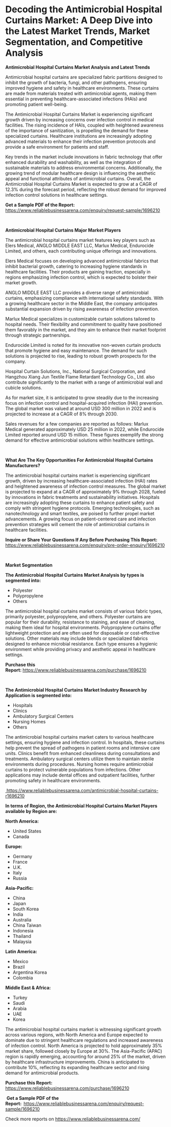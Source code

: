 <p><h1>Decoding the Antimicrobial Hospital Curtains Market: A Deep Dive into the Latest Market Trends, Market Segmentation, and Competitive Analysis</h1></p><p><strong>Antimicrobial Hospital Curtains Market Analysis and Latest Trends</strong></p>
<p><p>Antimicrobial hospital curtains are specialized fabric partitions designed to inhibit the growth of bacteria, fungi, and other pathogens, ensuring improved hygiene and safety in healthcare environments. These curtains are made from materials treated with antimicrobial agents, making them essential in preventing healthcare-associated infections (HAIs) and promoting patient well-being.</p><p>The Antimicrobial Hospital Curtains Market is experiencing significant growth driven by increasing concerns over infection control in medical facilities. The rising incidence of HAIs, coupled with heightened awareness of the importance of sanitization, is propelling the demand for these specialized curtains. Healthcare institutions are increasingly adopting advanced materials to enhance their infection prevention protocols and provide a safe environment for patients and staff.</p><p>Key trends in the market include innovations in fabric technology that offer enhanced durability and washability, as well as the integration of sustainable materials to address environmental concerns. Additionally, the growing trend of modular healthcare design is influencing the aesthetic appeal and functional attributes of antimicrobial curtains. Overall, the Antimicrobial Hospital Curtains Market is expected to grow at a CAGR of 12.3% during the forecast period, reflecting the robust demand for improved infection control solutions in healthcare settings.</p></p>
<p><strong>Get a Sample PDF of the Report:&nbsp;</strong> <a href="https://www.reliablebusinessarena.com/enquiry/request-sample/1696210?utm_campaign=2988&utm_medium=2&utm_source=Github&utm_content=ia&utm_term=04042025&utm_id=antimicrobial-hospital-curtains">https://www.reliablebusinessarena.com/enquiry/request-sample/1696210</a></p>
<p>&nbsp;</p>
<p><strong>Antimicrobial Hospital Curtains Major Market Players</strong></p>
<p><p>The antimicrobial hospital curtains market features key players such as Elers Medical, ANGLO MIDDLE EAST LLC, Marlux Medical, Endurocide Limited, and others, each contributing unique offerings and innovations.</p><p>Elers Medical focuses on developing advanced antimicrobial fabrics that inhibit bacterial growth, catering to increasing hygiene standards in healthcare facilities. Their products are gaining traction, especially in regions emphasizing infection control, which is expected to bolster their market growth.</p><p>ANGLO MIDDLE EAST LLC provides a diverse range of antimicrobial curtains, emphasizing compliance with international safety standards. With a growing healthcare sector in the Middle East, the company anticipates substantial expansion driven by rising awareness of infection prevention.</p><p>Marlux Medical specializes in customizable curtain solutions tailored to hospital needs. Their flexibility and commitment to quality have positioned them favorably in the market, and they aim to enhance their market footprint through strategic partnerships.</p><p>Endurocide Limited is noted for its innovative non-woven curtain products that promote hygiene and easy maintenance. The demand for such solutions is projected to rise, leading to robust growth prospects for the company.</p><p>Hospital Curtain Solutions, Inc., National Surgical Corporation, and Hangzhou Xiang Jun Textile Flame Retardant Technology Co., Ltd. also contribute significantly to the market with a range of antimicrobial wall and cubicle solutions.</p><p>As for market size, it is anticipated to grow steadily due to the increasing focus on infection control and hospital-acquired infection (HAI) prevention. The global market was valued at around USD 300 million in 2022 and is projected to increase at a CAGR of 8% through 2030. </p><p>Sales revenues for a few companies are reported as follows: Marlux Medical generated approximately USD 25 million in 2022, while Endurocide Limited reported around USD 15 million. These figures exemplify the strong demand for effective antimicrobial solutions within healthcare settings.</p></p>
<p>&nbsp;</p>
<p><strong>What Are The Key Opportunities For Antimicrobial Hospital Curtains Manufacturers?</strong></p>
<p><p>The antimicrobial hospital curtains market is experiencing significant growth, driven by increasing healthcare-associated infection (HAI) rates and heightened awareness of infection control measures. The global market is projected to expand at a CAGR of approximately 9% through 2028, fueled by innovations in fabric treatments and sustainability initiatives. Hospitals are increasingly adopting these curtains to enhance patient safety and comply with stringent hygiene protocols. Emerging technologies, such as nanotechnology and smart textiles, are poised to further propel market advancements. A growing focus on patient-centered care and infection prevention strategies will cement the role of antimicrobial curtains in healthcare facilities.</p></p>
<p><strong>Inquire or Share Your Questions If Any Before Purchasing This Report:</strong> <a href="https://www.reliablebusinessarena.com/enquiry/pre-order-enquiry/1696210?utm_campaign=2988&utm_medium=2&utm_source=Github&utm_content=ia&utm_term=04042025&utm_id=antimicrobial-hospital-curtains">https://www.reliablebusinessarena.com/enquiry/pre-order-enquiry/1696210</a></p>
<p>&nbsp;</p>
<p><strong>Market Segmentation</strong></p>
<p><strong>The Antimicrobial Hospital Curtains Market Analysis by types is segmented into:</strong></p>
<p><ul><li>Polyester</li><li>Polypropylene</li><li>Others</li></ul></p>
<p><p>The antimicrobial hospital curtains market consists of various fabric types, primarily polyester, polypropylene, and others. Polyester curtains are popular for their durability, resistance to staining, and ease of cleaning, making them ideal for hospital environments. Polypropylene curtains offer lightweight protection and are often used for disposable or cost-effective solutions. Other materials may include blends or specialized fabrics designed to enhance microbial resistance. Each type ensures a hygienic environment while providing privacy and aesthetic appeal in healthcare settings.</p></p>
<p><strong>Purchase this Report:&nbsp;</strong><a href="https://www.reliablebusinessarena.com/purchase/1696210?utm_campaign=2988&utm_medium=2&utm_source=Github&utm_content=ia&utm_term=04042025&utm_id=antimicrobial-hospital-curtains">https://www.reliablebusinessarena.com/purchase/1696210</a></p>
<p>&nbsp;</p>
<p><strong>The Antimicrobial Hospital Curtains Market Industry Research by Application is segmented into:</strong></p>
<p><ul><li>Hospitals</li><li>Clinics</li><li>Ambulatory Surgical Centers</li><li>Nursing Homes</li><li>Others</li></ul></p>
<p><p>The antimicrobial hospital curtains market caters to various healthcare settings, ensuring hygiene and infection control. In hospitals, these curtains help prevent the spread of pathogens in patient rooms and intensive care units. Clinics benefit from enhanced cleanliness during consultations and treatments. Ambulatory surgical centers utilize them to maintain sterile environments during procedures. Nursing homes require antimicrobial curtains to protect vulnerable populations from infections. Other applications may include dental offices and outpatient facilities, further promoting safety in healthcare environments.</p></p>
<p><a href="https://www.reliablebusinessarena.com/antimicrobial-hospital-curtains-r1696210?utm_campaign=2988&utm_medium=2&utm_source=Github&utm_content=ia&utm_term=04042025&utm_id=antimicrobial-hospital-curtains">&nbsp;https://www.reliablebusinessarena.com/antimicrobial-hospital-curtains-r1696210</a></p>
<p><strong>In terms of Region, the Antimicrobial Hospital Curtains Market Players available by Region are:</strong></p>
<p>
    <p> <strong> North America: </strong>
        <ul>
            <li>United States</li>
            <li>Canada</li>
        </ul>
        </p> 
    <p> <strong> Europe: </strong>
        <ul>
            <li>Germany</li>
            <li>France</li>
            <li>U.K.</li>
            <li>Italy</li>
            <li>Russia</li>
        </ul>
        </p> 
    <p> <strong> Asia-Pacific: </strong>
        <ul>
            <li>China</li>
            <li>Japan</li>
            <li>South Korea</li>
            <li>India</li>
            <li>Australia</li>
            <li>China Taiwan</li>
            <li>Indonesia</li>
            <li>Thailand</li>
            <li>Malaysia</li>
        </ul>
        </p> 
    <p> <strong> Latin America: </strong>
        <ul>
            <li>Mexico</li>
            <li>Brazil</li>
            <li>Argentina Korea</li>
            <li>Colombia</li>
        </ul>
        </p> 
    <p> <strong> Middle East & Africa: </strong>
        <ul>
            <li>Turkey</li>
            <li>Saudi</li>
            <li>Arabia</li>
            <li>UAE</li>
            <li>Korea</li>
        </ul>
    </p>
    </p>
<p><p>The antimicrobial hospital curtains market is witnessing significant growth across various regions, with North America and Europe expected to dominate due to stringent healthcare regulations and increased awareness of infection control. North America is projected to hold approximately 35% market share, followed closely by Europe at 30%. The Asia-Pacific (APAC) region is rapidly emerging, accounting for around 25% of the market, driven by healthcare infrastructure improvements. China is anticipated to contribute 10%, reflecting its expanding healthcare sector and rising demand for antimicrobial products.</p></p>
<p><strong>Purchase this Report: </strong><a href="https://www.reliablebusinessarena.com/purchase/1696210?utm_campaign=2988&utm_medium=2&utm_source=Github&utm_content=ia&utm_term=04042025&utm_id=antimicrobial-hospital-curtains">https://www.reliablebusinessarena.com/purchase/1696210</a></p>
<p>&nbsp;<strong>Get a Sample PDF of the Report:&nbsp;&nbsp;</strong><a href="https://www.reliablebusinessarena.com/enquiry/request-sample/1696210?utm_campaign=2988&utm_medium=2&utm_source=Github&utm_content=ia&utm_term=04042025&utm_id=antimicrobial-hospital-curtains">https://www.reliablebusinessarena.com/enquiry/request-sample/1696210</a></p>
<p><strong></strong></p>
<p>Check more reports on <a href="https://www.reliablebusinessarena.com/?utm_campaign=2988&utm_medium=2&utm_source=Github&utm_content=ia&utm_term=04042025&utm_id=antimicrobial-hospital-curtains">https://www.reliablebusinessarena.com/</a></p>